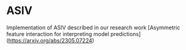 # ASIV
Implementation of ASIV described in our research work [Asymmetric feature interaction for interpreting model predictions] (https://arxiv.org/abs/2305.07224)
